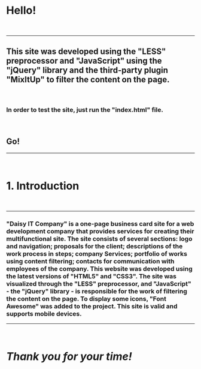 # Hello!
&nbsp;

---
## This site was developed using the "LESS" preprocessor and "JavaScript" using the "jQuery" library and the third-party plugin "MixItUp" to filter the content on the page.
&nbsp;

### In order to test the site, just run the "index.html" file.
&nbsp;

## **Go!**
---
&nbsp;

# 1. Introduction
&nbsp;

---
### "Daisy IT Company" is a one-page business card site for a web development company that provides services for creating their multifunctional site. The site consists of several sections: logo and navigation; proposals for the client; descriptions of the work process in steps; company Services; portfolio of works using content filtering; contacts for communication with employees of the company. This website was developed using the latest versions of "HTML5" and "CSS3". The site was visualized through the "LESS" preprocessor, and "JavaScript" - the "jQuery" library - is responsible for the work of filtering the content on the page. To display some icons, "Font Awesome" was added to the project. This site is valid and supports mobile devices.
---
&nbsp;

# ___Thank you for your time!___ 
